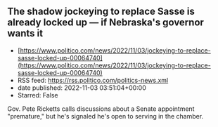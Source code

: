 ## The shadow jockeying to replace Sasse is already locked up — if Nebraska's governor wants it
 - [https://www.politico.com/news/2022/11/03/jockeying-to-replace-sasse-locked-up-00064740](https://www.politico.com/news/2022/11/03/jockeying-to-replace-sasse-locked-up-00064740)
 - RSS feed: https://rss.politico.com/politics-news.xml
 - date published: 2022-11-03 03:51:04+00:00
 - Starred: False

Gov. Pete Ricketts calls discussions about a Senate appointment "premature," but he's signaled he's open to serving in the chamber.

